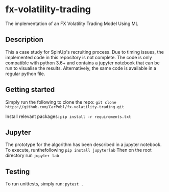 # fx-volatility-trading
The implementation of an FX Volatility Trading Model Using ML

## Description
This a case study for SpinUp's recruiting process. Due to timing issues, the implemented code in this repository is not complete. The code is only compatible with python 3.6+ and contains a jupyter notebook that can be run to visualise the results. Alternatively, the same code is available in a regular python file.

## Getting started
Simply run the following to clone the repo:
```git clone https://github.com/CarPobl/fx-volatility-trading.git```

Install relevant packages:
```pip install -r requirements.txt```

## Jupyter
The prototype for the algorithm has been described in a jupyter notebook. To execute, runthefollowing
```pip install jupyterlab```
Then on the root directory run
```jupyter lab```

## Testing
To run unittests, simply run:
```pytest .```